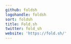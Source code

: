 ```yaml
---
github: foldsh
logohandle: foldsh
sort: foldsh
title: Fold.sh
twitter: fold_sh
website: 'https://fold.sh/'
---
```

